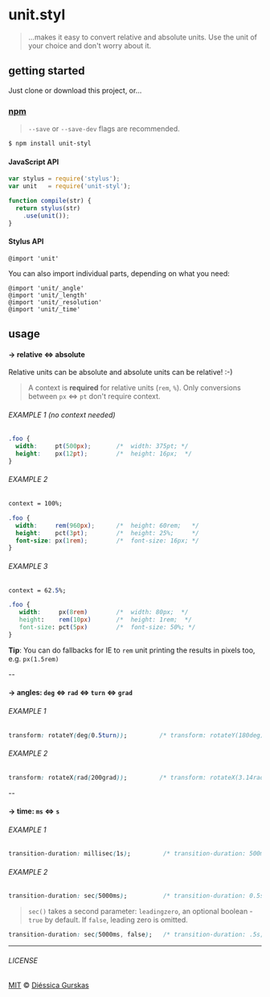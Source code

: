 # unit.styl
> ...makes it easy to convert relative and absolute units. Use the unit of your choice and don't worry about it.

## getting started

Just clone or download this project, or...

### [npm](http://npmjs.com)
> `--save` or `--save-dev` flags are recommended.

```sh
$ npm install unit-styl
```

#### JavaScript API
```javascript
var stylus = require('stylus');
var unit   = require('unit-styl');

function compile(str) {
  return stylus(str)
    .use(unit());
}
```

#### Stylus API
```stylus
@import 'unit'
```

You can also import individual parts, depending on what you need:
```stylus
@import 'unit/_angle'
@import 'unit/_length'
@import 'unit/_resolution'
@import 'unit/_time'
```


## usage
#### → relative ⇔ absolute
Relative units can be absolute and absolute units can be relative! :-)

> A context is **required**  for relative units (`rem`, `%`). Only conversions between `px` ⇔ `pt` don't require context.

###### EXAMPLE 1 (no context needed)
```css
.foo {
  width:     pt(500px);       /*  width: 375pt; */
  height:    px(12pt);        /*  height: 16px;  */
}  
```

###### EXAMPLE 2
```css
context = 100%;

.foo {
  width:     rem(960px);      /*  height: 60rem;   */
  height:    pct(3pt);        /*  height: 25%;     */
  font-size: px(1rem);        /*  font-size: 16px; */
}  
```

###### EXAMPLE 3

```css
context = 62.5%;

.foo {
   width:     px(8rem)        /*  width: 80px;  */
   height:    rem(10px)       /*  height: 1rem;  */
   font-size: pct(5px)        /*  font-size: 50%; */
}
```
**Tip**: You can do fallbacks for IE to `rem` unit printing the results in pixels too, e.g. `px(1.5rem)`

--

#### → angles: `deg` ⇔ `rad` ⇔ `turn` ⇔ `grad`

###### EXAMPLE 1
```css
transform: rotateY(deg(0.5turn));         /* transform: rotateY(180deg) */
```

###### EXAMPLE 2
```css
transform: rotateX(rad(200grad));         /* transform: rotateX(3.14rad); */
```

--

#### → time: `ms` ⇔ `s`

###### EXAMPLE 1
```css
transition-duration: millisec(1s);         /* transition-duration: 500ms */
```

###### EXAMPLE 2
```css
transition-duration: sec(5000ms);          /* transition-duration: 0.5s; */
```
> `sec()` takes a second parameter: `leadingzero`, an optional boolean - `true` by default. If `false`, leading zero is omitted.

```css
transition-duration: sec(5000ms, false);   /* transition-duration: .5s; */
```

---

###### LICENSE

[MIT](http://diessica.mit-license.org/) © [Diéssica Gurskas](http://diessi.ca)
